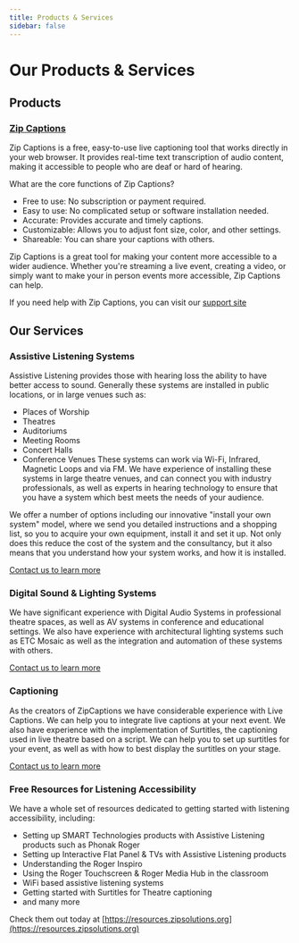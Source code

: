 ```yaml
---
title: Products & Services
sidebar: false
---
```


# Our Products & Services

## Products

### [Zip Captions](https://zipcaptions.app)

Zip Captions is a free, easy-to-use live captioning tool that works directly in your web browser. It provides real-time text transcription of audio content, making it accessible to people who are deaf or hard of hearing.

What are the core functions of Zip Captions?

* Free to use: No subscription or payment required.
* Easy to use: No complicated setup or software installation needed.
* Accurate: Provides accurate and timely captions.
* Customizable: Allows you to adjust font size, color, and other settings.
* Shareable: You can share your captions with others.

Zip Captions is a great tool for making your content more accessible to a wider audience. Whether you're streaming a live event, creating a video, or simply want to make your in person events more accessible, Zip Captions can help.

If you need help with Zip Captions, you can visit our [support site](https://help.zipcaptions.app)


## Our Services

### Assistive Listening Systems
Assistive Listening provides those with hearing loss the ability to have better access to sound. Generally these systems are installed in public locations, or in large venues such as:

* Places of Worship
* Theatres
* Auditoriums
* Meeting Rooms
* Concert Halls
* Conference Venues
These systems can work via Wi-Fi, Infrared, Magnetic Loops and via FM. We have experience of installing these systems in large theatre venues, and can connect you with industry professionals, as well as experts in hearing technology to ensure that you have a system which best meets the needs of your audience.

We offer a number of options including our innovative "install your own system" model, where we send you detailed instructions and a shopping list, so you to acquire your own equipment, install it and set it up. Not only does this reduce the cost of the system and the consultancy, but it also means that you understand how your system works, and how it is installed.

[Contact us to learn more](../contact-us.md)

### Digital Sound & Lighting Systems
We have significant experience with Digital Audio Systems in professional theatre spaces, as well as AV systems in conference and educational settings. We also have experience with architectural lighting systems such as ETC Mosaic as well as the integration and automation of these systems with others.

[Contact us to learn more](../contact-us.md)

### Captioning
As the creators of ZipCaptions we have considerable experience with Live Captions. We can help you to integrate live captions at your next event. We also have experience with the implementation of Surtitles, the captioning used in live theatre based on a script. We can help you to set up surtitles for your event, as well as with how to best display the surtitles on your stage.

[Contact us to learn more](../contact-us.md)

### Free Resources for Listening Accessibility
We have a whole set of resources dedicated to getting started with listening accessibility, including:
* Setting up SMART Technologies products with Assistive Listening products such as Phonak Roger
* Setting up Interactive Flat Panel & TVs with Assistive Listening products
* Understanding the Roger Inspiro
* Using the Roger Touchscreen & Roger Media Hub in the classroom
* WiFi based assistive listening systems
* Getting started with Surtitles for Theatre captioning
* and many more

Check them out today at [https://resources.zipsolutions.org](https://resources.zipsolutions.org)